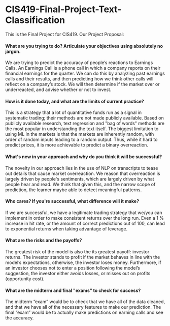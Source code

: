 # CIS419-Final-Project-Text-Classification

This is the Final Project for CIS419. Our Project Proposal:


#### What are you trying to do? Articulate your objectives using absolutely no jargon.    
We are trying to predict the accuracy of people’s reactions to Earnings Calls. An Earnings Call is a phone call in which a company reports on their financial earnings for the quarter. We can do this by analyzing past earnings calls and their results, and then predicting how we think other calls will reflect on a company’s stock. We will then determine if the market over or underreacted, and advise whether or not to invest.


#### How is it done today, and what are the limits of current practice?
This is a strategy that a lot of quantitative funds run as a signal in systematic trading; their methods are not made publicly available. Based on publicly available research, text regression and "bag of words" methods are the most popular in understanding the text itself. The biggest limitation to using ML in the markets is that the markets are inherently random, with order of random inputs leading to a random output. Thus, while it hard to predict prices, it is more achievable to predict a binary overreaction.


#### What's new in your approach and why do you think it will be successful?
The novelty in our approach lies in the use of NLP on transcripts to tease out details that cause market overreaction. We reason that overreaction is largely driven by people's sentiments, which are largely driven by what people hear and read. We think that given this, and the narrow scope of prediction, the learner maybe able to detect meaningful patterns.


#### Who cares? If you're successful, what difference will it make?
If we are successful, we have a legitimate trading strategy that we/you can implement in order to make consistent returns over the long run. Even a 1 \% increase in hit rate, or the amount of correct predictions out of 100, can lead to exponential returns when taking advantage of leverage.


#### What are the risks and the payoffs? 
The greatest risk of the model is also the its greatest payoff: investor returns. The investor stands to profit if the market behaves in line with the model’s expectations, otherwise, the investor loses money. Furthermore, if an investor chooses not to enter a position following the model’s suggestion, the investor either avoids losses, or misses out on profits (opportunity cost).


#### What are the midterm and final "exams" to check for success?
The midterm “exam” would be to check that we have all of the data cleaned, and that we have all of the necessary features to make our prediction. The final “exam” would be to actually make predictions on earning calls and see the accuracy. 